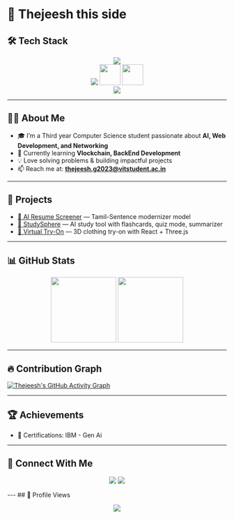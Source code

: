 # 👋 Thejeesh this side  

## 🛠 Tech Stack  
<p align="center">
  <!-- Programming Languages -->
  <img src="https://skillicons.dev/icons?i=c,java,python,javascript" />
  <br>
  <!-- AI / ML -->
  <img src="https://skillicons.dev/icons?i=tensorflow,pytorch" />
  <img src="https://raw.githubusercontent.com/simple-icons/simple-icons/develop/icons/scikitlearn.svg" height="48" width="48" />
  <img src="https://streamlit.io/images/brand/streamlit-logo-primary-colormark-lighttext.png" height="48" />
  <br>
  <!-- Tools & Platforms -->
  <img src="https://skillicons.dev/icons?i=git,github,vscode,figma" />
</p>

---

## 👨‍💻 About Me  
- 🎓 I’m a Third year Computer Science student passionate about **AI, Web Development, and Networking**  
- 🌱 Currently learning **Vlockchain, BackEnd Development**  
- 💡 Love solving problems & building impactful projects  
- 📫 Reach me at: **thejeesh.g2023@vitstudent.ac.in**  

---

## 🚀 Projects  
- [🔗 AI Resume Screener](https://github.com/thejeesh007/Tamil-sentence-modernizer) — Tamil-Sentence modernizer model 
- [🔗 StudySphere](https://github.com/thejeesh007/StudySphere) — AI study tool with flashcards, quiz mode, summarizer  
- [🔗 Virtual Try-On](https://github.com/thejeesh007/DOSC-Dressfit) — 3D clothing try-on with React + Three.js  

---

## 📊 GitHub Stats  
<p align="center">
  <img src="https://github-readme-stats.vercel.app/api?username=thejeesh007&show_icons=true&theme=radical" height="150"/>
  <img src="https://github-readme-stats.vercel.app/api/top-langs/?username=thejeesh007&layout=compact&theme=radical" height="150"/>
</p>

---

## 🔥 Contribution Graph  
[![Thejeesh's GitHub Activity Graph](https://github-readme-activity-graph.vercel.app/graph?username=thejeesh007&theme=react-dark)](https://github.com/ashutosh00710/github-readme-activity-graph)

---

## 🏆 Achievements  

- 📜 Certifications: IBM - Gen Ai 

---

## 🤝 Connect With Me  
<p align="center">
  <a href="https://www.linkedin.com/in/thejeesh-g-a53a40337/"><img src="https://img.shields.io/badge/LinkedIn-0077B5?logo=linkedin&logoColor=white&style=for-the-badge"/></a>
  <a href="https://portfolio-thejeesh.netlify.app/"><img src="https://img.shields.io/badge/Portfolio-000000?logo=firefox&logoColor=white&style=for-the-badge"/></a>
</p>
---
## 👀 Profile Views
<p align="center">
  <img src="https://komarev.com/ghpvc/?username=thejeesh007&style=for-the-badge&color=ff69b4">
</p>
